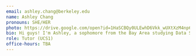 ```yaml
---
email: ashley.chang@berkeley.edu
name: Ashley Chang
pronouns: SHE/HER
photo: https://drive.google.com/open?id=1HaSCBQy0ULEwhD6Vkk_wUXtXzM4np6eG
bio: Hi guys! I'm Ashley, a sophomore from the Bay Area studying Data Science. Excited to meet everyone!
role: Tutor (UCS1)
office-hours: TBA
---
```

